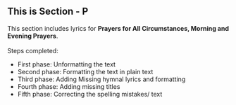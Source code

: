 ## This is Section - P<br>
This section includes lyrics for **Prayers for All Circumstances, Morning and Evening Prayers**.<br><br>
Steps completed:<br>
- First phase: Unformatting the text<br>
- Second phase: Formatting the text in plain text<br>
- Third phase: Adding Missing hymnal lyrics and formatting<br>
- Fourth phase: Adding missing titles<br>
- Fifth phase: Correcting the spelling mistakes/ text<br><br>


